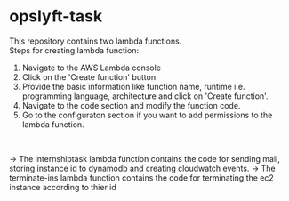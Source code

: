 # opslyft-task

This repository contains two lambda functions.<br>
Steps for creating lambda function:
1) Navigate to the AWS Lambda console
2) Click on the 'Create function' button
3) Provide the basic information like function name, runtime i.e. programming language, architecture and click on 'Create function'.
4) Navigate to the code section and modify the function code.
5) Go to the configuraton section if you want to add permissions to the lambda function.
<br>

-> The internshiptask lambda function contains the code for sending mail, storing instance id to dynamodb and creating cloudwatch events.
-> The terminate-ins lambda function contains the code for terminating the ec2 instance according to thier id
